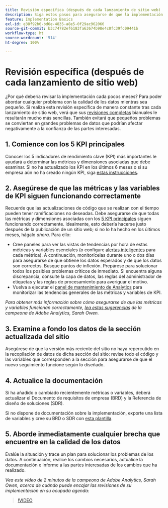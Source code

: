 ```yaml
---
title: Revisión específica (después de cada lanzamiento de sitio web)
description: Siga estos pasos para asegurarse de que la implementación no contenga errores y esté alineada con los KPI.
feature: Implementation Basics
exl-id: e38f92b6-bd6e-4835-a8e5-0f29ac962066
source-git-commit: b3c74782ef6183fa63674b98e4c0fc39fc09441b
workflow-type: ht
source-wordcount: '514'
ht-degree: 100%

---
```


# Revisión específica (después de cada lanzamiento de sitio web)

¿Por qué debería revisar la implementación cada pocos meses? Para poder abordar cualquier problema con la calidad de los datos mientras sea pequeño. Si realiza esta revisión específica de manera constante tras cada lanzamiento de sitio web, verá que sus [revisiones completas](/help/implement/review/full-review.md) bianuales le resultarán mucho más sencillas. También evitará que pequeños problemas se conviertan en grandes problemas de datos que podrían afectar negativamente a la confianza de las partes interesadas.

## 1. Comience con los 5 KPI principales

Conocer los 5 indicadores de rendimiento clave (KPI) más importantes le ayudará a determinar las métricas y dimensiones asociadas que debe examinar. Si no ha actualizado los KPI en los últimos 6 meses o si su empresa aún no ha creado ningún KPI, siga [estas instrucciones](/help/implement/review/define-kpis.md).

## 2. Asegúrese de que las métricas y las variables de KPI siguen funcionando correctamente

Recuerde que las actualizaciones de código que se realizan con el tiempo pueden tener ramificaciones no deseadas. Debe asegurarse de que todas las métricas y dimensiones asociadas con los [5 KPI principales](/help/implement/review/define-kpis.md) siguen funcionando correctamente. Idealmente, esto debería hacerse justo después de la publicación de un sitio web; si no lo ha hecho en los últimos meses, hágalo *ahora*. Para ello:

* Cree paneles para ver las vistas de tendencias por hora de estas métricas y variables esenciales (o configure [alertas inteligentes](https://experienceleague.adobe.com/docs/analytics/analyze/analysis-workspace/virtual-analyst/intelligent-alerts/intellligent-alerts.html?lang=es#analysis-workspace) para cada métrica). A continuación, monitorícelas durante uno o dos días para asegurarse de que obtiene los datos esperados y de que los datos son correctos. Busque puntos de inflexión. Prepárese para solucionar todos los posibles problemas críticos de inmediato. Si encuentra alguna discrepancia, consulte la capa de datos, las reglas del administrador de etiquetas y las reglas de procesamiento para averiguar el motivo.
* Vuelva a ejecutar el [panel de mantenimiento de Analytics](https://assets.adobe.com/public/9549dbe7-765a-4899-77b8-85cbba1a4252) para monitorizar las tendencias generales de las métricas y variables de KPI.

*Para obtener más información sobre cómo asegurarse de que las métricas y variables funcionan correctamente, [lea estas sugerencias](https://experienceleaguecommunities.adobe.com/t5/adobe-analytics-discussions/my-five-best-tips-for-keeping-adobe-analytics-humming/td-p/388608) de la campeona de Adobe Analytics, Sarah Owen.*

## 3. Examine a fondo los datos de la sección actualizada del sitio

Asegúrese de que la versión más reciente del sitio no haya repercutido en la recopilación de datos de dicha sección del sitio: revise todo el código y las variables que corresponden a la sección para asegurarse de que el nuevo seguimiento funcione según lo diseñado.

## 4. Actualice la documentación

Si ha añadido o cambiado recientemente métricas o variables, deberá actualizar el Documento de requisitos de empresa (BRD) y la Referencia de diseño de soluciones (SDR).

Si no dispone de documentación sobre la implementación, exporte una lista de variables y cree su BRD o SDR con [esta plantilla](https://experienceleague.adobe.com/docs/analytics-learn/tutorials/implementation/implementation-basics/creating-a-business-requirements-document.html?lang=es#implementation).

## 5. Aborde inmediatamente cualquier brecha que encuentre en la calidad de los datos

Evalúe la situación y trace un plan para solucionar los problemas de los datos. A continuación, realice los cambios necesarios, actualice la documentación e informe a las partes interesadas de los cambios que ha realizado.

*Vea este vídeo de 2 minutos de la campeona de Adobe Analytics, Sarah Owen, acerca de cuándo puede encajar las revisiones de su implementación en su ocupada agenda:*

>[!VIDEO](https://video.tv.adobe.com/v/328340/?quality=12&learn=on)
